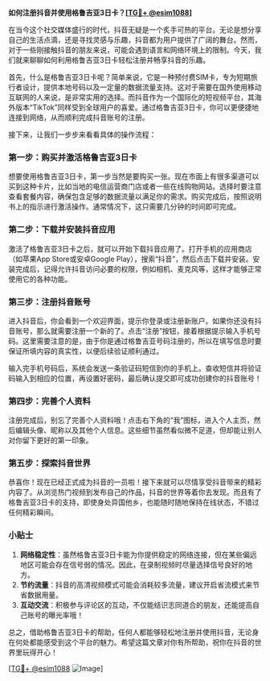 **如何注册抖音并使用格鲁吉亚3日卡？[[TG💪+ @esim1088](https://t.me/s/esim1088)]**

在当今这个社交媒体盛行的时代，抖音无疑是一个炙手可热的平台。无论是想分享自己的生活点滴，还是寻找灵感与乐趣，抖音都为用户提供了广阔的舞台。然而，对于一些刚接触抖音的朋友来说，可能会遇到语言和网络环境上的限制。今天，我们就来聊聊如何利用格鲁吉亚3日卡轻松注册并畅享抖音的乐趣。

首先，什么是格鲁吉亚3日卡呢？简单来说，它是一种预付费SIM卡，专为短期旅行者设计，提供本地号码以及一定量的数据流量支持。这对于需要在国外使用移动互联网的人来说，是非常实用的选择。而抖音作为一个国际化的短视频平台，其海外版本“TikTok”同样受到全球用户的喜爱。通过格鲁吉亚3日卡，你可以更便捷地连接到网络，从而顺利完成抖音账号的注册。

接下来，让我们一步步来看看具体的操作流程：

### 第一步：购买并激活格鲁吉亚3日卡

想要使用格鲁吉亚3日卡，第一步当然是要购买一张。现在市面上有很多渠道可以买到这种卡片，比如当地的电信运营商门店或者一些在线购物网站。选择时要注意查看套餐内容，确保包含足够的数据流量以满足你的需求。购买完成后，按照说明书上的指示进行激活操作。通常情况下，这只需要几分钟的时间即可完成。

### 第二步：下载并安装抖音应用

激活了格鲁吉亚3日卡之后，就可以开始下载抖音应用了。打开手机的应用商店（如苹果App Store或安卓Google Play），搜索“抖音”，然后点击下载并安装。安装完成后，记得允许抖音访问必要的权限，例如相机、麦克风等，这样才能够正常使用它的各种功能。

### 第三步：注册抖音账号

进入抖音后，你会看到一个欢迎界面，提示你登录或注册新账户。如果你还没有抖音账号，那么就需要注册一个新的了。点击“注册”按钮，接着根据提示输入手机号码。这里需要注意的是，由于你是通过格鲁吉亚号码注册的，所以在填写信息时要保证所填内容的真实性，以便后续验证顺利通过。

输入完手机号码后，系统会发送一条验证码短信到你的手机上。查收短信并将验证码输入到相应的位置，再设置好密码，最后确认提交即可成功创建你的抖音账号！

### 第四步：完善个人资料

注册完成后，别忘了完善个人资料哦！点击右下角的“我”图标，进入个人主页，然后编辑头像、昵称以及其他个人信息。这些细节虽然看似微不足道，但却能让别人对你留下更好的第一印象。

### 第五步：探索抖音世界

恭喜你！现在已经正式成为抖音的一员啦！接下来就可以尽情享受抖音带来的精彩内容了。从浏览热门视频到发布自己的作品，抖音的世界等着你去发现。而且有了格鲁吉亚3日卡的支持，即使身处异国他乡，也能随时随地保持在线状态，不错过任何精彩瞬间。

### 小贴士

1. **网络稳定性**：虽然格鲁吉亚3日卡能为你提供稳定的网络连接，但在某些偏远地区可能会存在信号弱的情况。因此，在录制视频时尽量选择信号良好的地方。
2. **节约流量**：抖音的高清视频模式可能会消耗较多流量，建议开启省流模式来节省数据用量。
3. **互动交流**：积极参与评论区的互动，不仅能结识志同道合的朋友，还能提高自己账号的曝光率哦！

总之，借助格鲁吉亚3日卡的帮助，任何人都能够轻松地注册并使用抖音，无论身在何处都能感受到这个平台的魅力。希望这篇文章对你有所帮助，祝你在抖音的世界里玩得开心！

[[TG💪+ @esim1088](https://t.me/s/esim1088) ![Image](https://i.postimg.cc/4NQfJmqS/Snipaste-2025-05-13-00-14-12.png)]